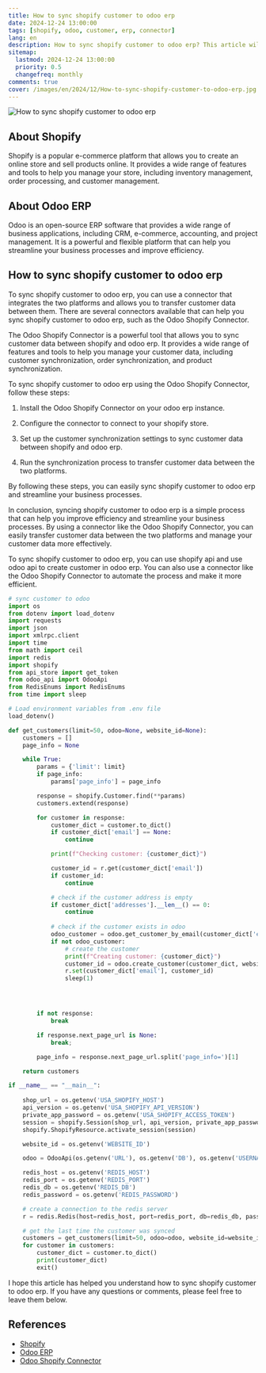 ```yaml
---
title: How to sync shopify customer to odoo erp
date: 2024-12-24 13:00:00
tags: [shopify, odoo, customer, erp, connector]
lang: en
description: How to sync shopify customer to odoo erp? This article will guide you on how to sync shopify customer to odoo erp.
sitemap:
  lastmod: 2024-12-24 13:00:00
  priority: 0.5
  changefreq: monthly
comments: true
cover: /images/en/2024/12/How-to-sync-shopify-customer-to-odoo-erp.jpg
---
```


![How to sync shopify customer to odoo erp](/images/en/2024/12/How-to-sync-shopify-customer-to-odoo-erp.jpg)

## About Shopify

Shopify is a popular e-commerce platform that allows you to create an online store and sell products online. It provides a wide range of features and tools to help you manage your store, including inventory management, order processing, and customer management.

## About Odoo ERP

Odoo is an open-source ERP software that provides a wide range of business applications, including CRM, e-commerce, accounting, and project management. It is a powerful and flexible platform that can help you streamline your business processes and improve efficiency.

## How to sync shopify customer to odoo erp

To sync shopify customer to odoo erp, you can use a connector that integrates the two platforms and allows you to transfer customer data between them. There are several connectors available that can help you sync shopify customer to odoo erp, such as the Odoo Shopify Connector.

The Odoo Shopify Connector is a powerful tool that allows you to sync customer data between shopify and odoo erp. It provides a wide range of features and tools to help you manage your customer data, including customer synchronization, order synchronization, and product synchronization.

To sync shopify customer to odoo erp using the Odoo Shopify Connector, follow these steps:

1. Install the Odoo Shopify Connector on your odoo erp instance.

2. Configure the connector to connect to your shopify store.

3. Set up the customer synchronization settings to sync customer data between shopify and odoo erp.

4. Run the synchronization process to transfer customer data between the two platforms.

By following these steps, you can easily sync shopify customer to odoo erp and streamline your business processes.

In conclusion, syncing shopify customer to odoo erp is a simple process that can help you improve efficiency and streamline your business processes. By using a connector like the Odoo Shopify Connector, you can easily transfer customer data between the two platforms and manage your customer data more effectively. 

To sync shopify customer to odoo erp, you can use shopify api and use odoo api to create customer in odoo erp. You can also use a connector like the Odoo Shopify Connector to automate the process and make it more efficient.

```python
# sync customer to odoo
import os
from dotenv import load_dotenv
import requests
import json
import xmlrpc.client
import time
from math import ceil
import redis
import shopify
from api_store import get_token
from odoo_api import OdooApi
from RedisEnums import RedisEnums
from time import sleep

# Load environment variables from .env file
load_dotenv()

def get_customers(limit=50, odoo=None, website_id=None):
    customers = []
    page_info = None

    while True:
        params = {'limit': limit}
        if page_info:
            params['page_info'] = page_info

        response = shopify.Customer.find(**params)
        customers.extend(response)

        for customer in response:
            customer_dict = customer.to_dict()
            if customer_dict['email'] == None:
                continue

            print(f"Checking customer: {customer_dict}")

            customer_id = r.get(customer_dict['email'])
            if customer_id:
                continue

            # check if the customer address is empty
            if customer_dict['addresses'].__len__() == 0:
                continue
            
            # check if the customer exists in odoo
            odoo_customer = odoo.get_customer_by_email(customer_dict['email'])
            if not odoo_customer:
                # create the customer
                print(f"Creating customer: {customer_dict}")
                customer_id = odoo.create_customer(customer_dict, website_id)
                r.set(customer_dict['email'], customer_id)
                sleep(1)




        if not response:
            break

        if response.next_page_url is None:
            break;

        page_info = response.next_page_url.split('page_info=')[1]

    return customers

if __name__ == "__main__":
    
    shop_url = os.getenv('USA_SHOPIFY_HOST')
    api_version = os.getenv('USA_SHOPIFY_API_VERSION')
    private_app_password = os.getenv('USA_SHOPIFY_ACCESS_TOKEN')
    session = shopify.Session(shop_url, api_version, private_app_password)
    shopify.ShopifyResource.activate_session(session)

    website_id = os.getenv('WEBSITE_ID')

    odoo = OdooApi(os.getenv('URL'), os.getenv('DB'), os.getenv('USERNAME'), os.getenv('API_KEY'))

    redis_host = os.getenv('REDIS_HOST')
    redis_port = os.getenv('REDIS_PORT')
    redis_db = os.getenv('REDIS_DB')
    redis_password = os.getenv('REDIS_PASSWORD')

    # create a connection to the redis server
    r = redis.Redis(host=redis_host, port=redis_port, db=redis_db, password=redis_password)

    # get the last time the customer was synced
    customers = get_customers(limit=50, odoo=odoo, website_id=website_id)
    for customer in customers:
        customer_dict = customer.to_dict()
        print(customer_dict)
        exit()

```


I hope this article has helped you understand how to sync shopify customer to odoo erp. If you have any questions or comments, please feel free to leave them below.

## References

- [Shopify](https://www.shopify.com/)
- [Odoo ERP](https://www.odoo.com/)
- [Odoo Shopify Connector](https://github.com/NexaMerchant/OdooClient)
```
